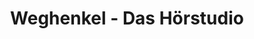 ---
title: "Weghenkel - Das Hörstudio"
url: /jesteburg/weghenkel-das-hoerstudio/
shop: Hörgeräte
---